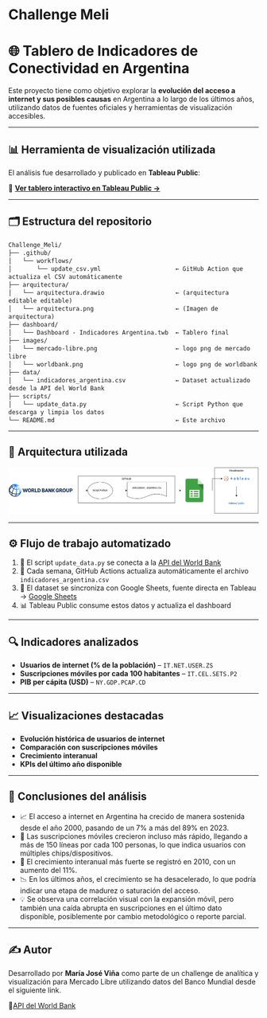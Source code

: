# Challenge Meli

# 🌐 Tablero de Indicadores de Conectividad en Argentina

Este proyecto tiene como objetivo explorar la **evolución del acceso a internet y sus posibles causas** en Argentina a lo largo de los últimos años, utilizando datos de fuentes oficiales y herramientas de visualización accesibles.

---

## 📊 Herramienta de visualización utilizada

El análisis fue desarrollado y publicado en **Tableau Public**:

🔗 **[Ver tablero interactivo en Tableau Public →](https://public.tableau.com/app/profile/maria.vi.a2611/viz/Dashboard-IndicadoresArgentina/TablerodeIndicadoresArgentinos?publish=yes)**

---

## 🗂️ Estructura del repositorio

```
Challenge_Meli/
├── .github/
│   └── workflows/
│       └── update_csv.yml                     ← GitHub Action que actualiza el CSV automáticamente
├── arquitectura/
│   └── arquitectura.drawio                    ← (arquitectura editable editable)
│   └── arquitectura.png                       ← (Imagen de arquitectura)
├── dashboard/
│   └── Dashboard - Indicadores Argentina.twb  ← Tablero final
├── images/
│   └── mercado-libre.png                      ← logo png de mercado libre
│   └── worldbank.png                          ← logo png de worldbank
├── data/
│   └── indicadores_argentina.csv              ← Dataset actualizado desde la API del World Bank
├── scripts/
│   └── update_data.py                         ← Script Python que descarga y limpia los datos
└── README.md                                  ← Este archivo
```
---

## 🧠 Arquitectura utilizada

![Arquitectura referencial](https://github.com/mariavina93/Challenge_Meli/blob/main/arquitectura/arquitectura.png)

---

## ⚙️ Flujo de trabajo automatizado

1. 📡 El script `update_data.py` se conecta a la [API del World Bank](https://data.worldbank.org/)
2. 🔁 Cada semana, GitHub Actions actualiza automáticamente el archivo `indicadores_argentina.csv`
3. 📄 El dataset se sincroniza con Google Sheets, fuente directa en Tableau -> [Google Sheets](https://docs.google.com/spreadsheets/d/1-NrBl_xN3zb-0K65j1PRzJaoY4vGf7uFJmWdXyWddP0/edit?usp=sharing)
4. 📊 Tableau Public consume estos datos y actualiza el dashboard

---

## 🔍 Indicadores analizados

- **Usuarios de internet (% de la población)** – `IT.NET.USER.ZS`
- **Suscripciones móviles por cada 100 habitantes** – `IT.CEL.SETS.P2`
- **PIB per cápita (USD)** – `NY.GDP.PCAP.CD`

---

## 📈 Visualizaciones destacadas

- **Evolución histórica de usuarios de internet**
- **Comparación con suscripciones móviles**
- **Crecimiento interanual**
- **KPIs del último año disponible**

---

## 📌 Conclusiones del análisis

- 📈 El acceso a internet en Argentina ha crecido de manera sostenida desde el año 2000, pasando de un 7% a más del 89% en 2023.
- 📱 Las suscripciones móviles crecieron incluso más rápido, llegando a más de 150 líneas por cada 100 personas, lo que indica usuarios con múltiples chips/dispositivos.
- 🔁 El crecimiento interanual más fuerte se registró en 2010, con un aumento del 11%.
- 📉 En los últimos años, el crecimiento se ha desacelerado, lo que podría indicar una etapa de madurez o saturación del acceso.
- 💡 Se observa una correlación visual con la expansión móvil, pero también una caída abrupta en suscripciones en el último dato disponible, posiblemente por cambio metodológico o reporte parcial.

---

## ✍️ Autor

Desarrollado por **María José Viña** como parte de un challenge de analítica y visualización para Mercado Libre utilizando datos del Banco Mundial desde el siguiente link.

🔗[API del World Bank](https://data.worldbank.org/) 

